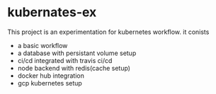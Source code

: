 # kubernates-ex
This project is an experimentation for kubernetes workflow.
it conists
- a basic workflow 
- a database with persistant volume setup 
- ci/cd integrated with travis ci/cd 
- node backend with redis(cache setup)
- docker hub integration 
- gcp kubernetes setup
